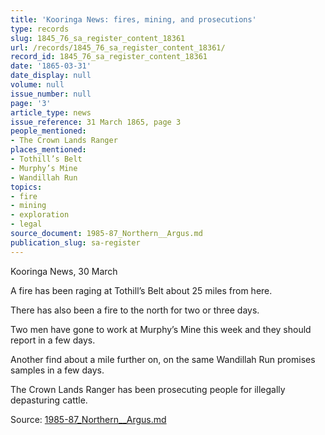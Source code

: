 ```yaml
---
title: 'Kooringa News: fires, mining, and prosecutions'
type: records
slug: 1845_76_sa_register_content_18361
url: /records/1845_76_sa_register_content_18361/
record_id: 1845_76_sa_register_content_18361
date: '1865-03-31'
date_display: null
volume: null
issue_number: null
page: '3'
article_type: news
issue_reference: 31 March 1865, page 3
people_mentioned:
- The Crown Lands Ranger
places_mentioned:
- Tothill’s Belt
- Murphy’s Mine
- Wandillah Run
topics:
- fire
- mining
- exploration
- legal
source_document: 1985-87_Northern__Argus.md
publication_slug: sa-register
---
```


Kooringa News, 30 March

A fire has been raging at Tothill’s Belt about 25 miles from here.

There has also been a fire to the north for two or three days.

Two men have gone to work at Murphy’s Mine this week and they should report in a few days.

Another find about a mile further on, on the same Wandillah Run promises samples in a few days.

The Crown Lands Ranger has been prosecuting people for illegally depasturing cattle.

Source: [1985-87_Northern__Argus.md](/downloads/markdown/1985-87_Northern__Argus.md)
